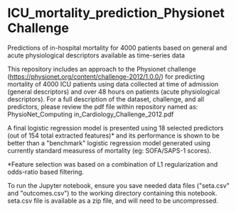 # ICU_mortality_prediction_PhysionetChallenge
Predictions of in-hospital mortality for 4000 patients based on general and acute physiological descriptors available as time-series data

This repository includes an approach to the Physionet challenge (https://physionet.org/content/challenge-2012/1.0.0/) for predicting mortality of 4000 ICU patients using data collected at time of admission (general descriptors) and over 48 hours on patients (acute physiological descriptors). For a full description of the dataset, challenge, and all predictors, please review the pdf file within repository named as: PhysioNet_Computing in_Cardiology_Challenge_2012.pdf

A final logistic regression model is presented using 18 selected predictors (out of 154 total extracted features)* and its performance is shown to be better than a "benchmark" logistic regression model generated using currently standard measuress of mortality (eg: SOFA/SAPS-1 scores). 

*Feature selection was based on a combination of L1 regularization and odds-ratio based filtering.

To run the Jupyter notebook, ensure you save needed data files ("seta.csv" and "outcomes.csv") to the working directory containing this notebook. seta.csv file is available as a zip file, and will need to be uncompressed.
